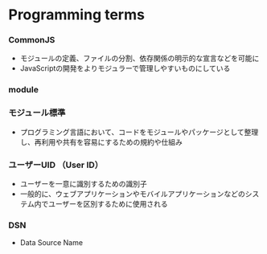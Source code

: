 # Programming terms

### CommonJS
- モジュールの定義、ファイルの分割、依存関係の明示的な宣言などを可能に
- JavaScriptの開発をよりモジュラーで管理しやすいものにしている
### module

### モジュール標準
- プログラミング言語において、コードをモジュールやパッケージとして整理し、再利用や共有を容易にするための規約や仕組み

### ユーザーUID （User ID）
- ユーザーを一意に識別するための識別子
- 一般的に、ウェブアプリケーションやモバイルアプリケーションなどのシステム内でユーザーを区別するために使用される

### DSN
- Data Source Name